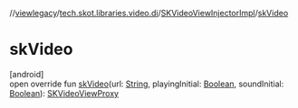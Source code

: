 //[viewlegacy](../../../index.md)/[tech.skot.libraries.video.di](../index.md)/[SKVideoViewInjectorImpl](index.md)/[skVideo](sk-video.md)

# skVideo

[android]\
open override fun [skVideo](sk-video.md)(url: [String](https://kotlinlang.org/api/latest/jvm/stdlib/kotlin/-string/index.html), playingInitial: [Boolean](https://kotlinlang.org/api/latest/jvm/stdlib/kotlin/-boolean/index.html), soundInitial: [Boolean](https://kotlinlang.org/api/latest/jvm/stdlib/kotlin/-boolean/index.html)): [SKVideoViewProxy](../../tech.skot.libraries.video/-s-k-video-view-proxy/index.md)
